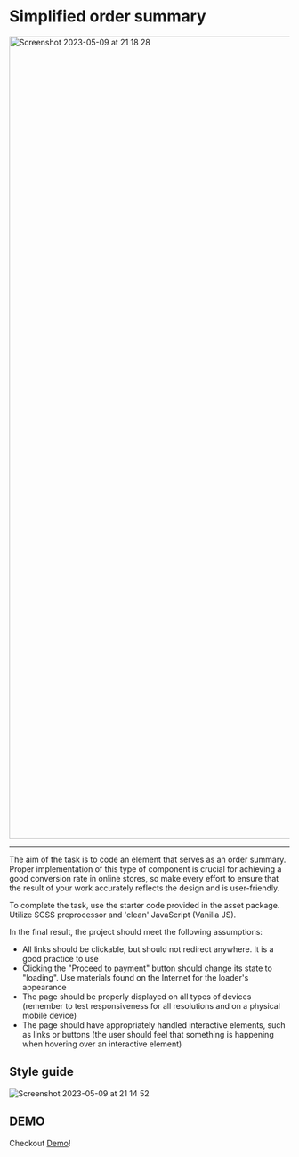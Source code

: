 Simplified order summary
=======

<img width="1440" alt="Screenshot 2023-05-09 at 21 18 28" src="https://github.com/PatrykMO/Invo-Academy/assets/104906717/86600d03-2036-4309-993d-a615a989b4c0">

<hr />

The aim of the task is to code an element that serves as an order summary. Proper implementation of this type of component is crucial for achieving a good conversion rate in online stores, so make every effort to ensure that the result of your work accurately reflects the design and is user-friendly.

To complete the task, use the starter code provided in the asset package. Utilize SCSS preprocessor and 'clean' JavaScript (Vanilla JS).

In the final result, the project should meet the following assumptions:
- All links should be clickable, but should not redirect anywhere. It is a good practice to use <a href = "#"></a>
- Clicking the "Proceed to payment" button should change its state to "loading". Use materials found on the Internet for the loader's appearance
- The page should be properly displayed on all types of devices (remember to test responsiveness for all resolutions and on a physical mobile device)
- The page should have appropriately handled interactive elements, such as links or buttons (the user should feel that something is happening when hovering over an interactive element)

Style guide
-------
![Screenshot 2023-05-09 at 21 14 52](https://github.com/PatrykMO/Invo-Academy/assets/104906717/3ff3e7a2-1d9d-4f0c-84aa-9a4cf33a0521)

DEMO 
------
Checkout [Demo](https://order-summary-patrykmo.vercel.app/)!
